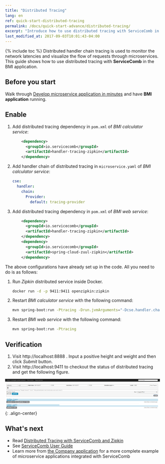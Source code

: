 ```yaml
---
title: "Distributed Tracing"
lang: en
ref: quick-start-distributed-tracing
permalink: /docs/quick-start-advance/distributed-tracing/
excerpt: "Introduce how to use distributed tracing with ServiceComb in the BMI application"
last_modified_at: 2017-09-03T10:01:43-04:00
---
```


{% include toc %}
Distributed handler chain tracing is used to monitor the network latencies and visualize the flow of requests through microservices. This guide shows how to use distributed tracing with **ServiceComb** in the BMI application.

## Before you start

Walk through [Develop microservice application in minutes](/docs/quick-start-bmi/) and have **BMI application** running. 

## Enable

1. Add distributed tracing dependency in `pom.xml` of *BMI calculator service*:

   ```xml
       <dependency>
         <groupId>io.servicecomb</groupId>
         <artifactId>handler-tracing-zipkin</artifactId>
       </dependency>
   ```

2. Add handler chain of distributed tracing in `microservice.yaml` of *BMI calculator service*:

   ```yaml
   cse:
     handler:
       chain:
         Provider:
           default: tracing-provider
   ```

3. Add distributed tracing dependency in `pom.xml` of *BMI web service*:

   ```xml
       <dependency>
         <groupId>io.servicecomb</groupId>
         <artifactId>handler-tracing-zipkin</artifactId>
       </dependency>
       <dependency>
         <groupId>io.servicecomb</groupId>
         <artifactId>spring-cloud-zuul-zipkin</artifactId>
       </dependency>
   ```

The above configurations have already set up in the code. All you need to do is as follows:

1. Run *Zipkin* distributed service inside Docker.

   ```bash
   docker run -d -p 9411:9411 openzipkin:zipkin
   ```

2. Restart *BMI calculator service* with the following command:
   ```bash
   mvn spring-boot:run -Ptracing -Drun.jvmArguments="-Dcse.handler.chain.Provider.default=tracing-provider"
   ```
   
3. Restart *BMI web service* with the following command:
   ```bash
   mvn spring-boot:run -Ptracing
   ```

## Verification

1. Visit <a>http://localhost:8888</a> . Input a positive height and weight and then click *Submit* button.
2. Visit <a>http://localhost:9411</a> to checkout the status of distributed tracing and get the following figure.

![Distributed tracing result](/assets/images/distributed-tracing-result.png){: .align-center}

## What's next

* Read [Distributed Tracing with ServiceComb and Zipkin](/docs/tracing-with-servicecomb/)
* See [ServiceComb User Guide](/users/user-guide/)
* Learn more from [the Company application](/docs/linuxcon-workshop-demo/) for a more complete example of microservice applications integrated with ServiceComb
